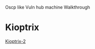 Oscp like Vuln hub machine Walkthrough

# [](#header-4)Kioptrix

[Kioptrix-2](https://cnw311.github.io/hack-the-box/Vulnhub-Kioptrix2)
